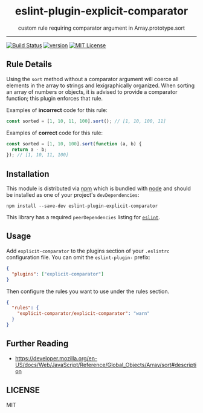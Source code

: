 <div align="center">
<h1>eslint-plugin-explicit-comparator</h1>

<p>custom rule requiring comparator argument in Array.prototype.sort</p>
</div>

---

<!-- prettier-ignore-start -->
[![Build Status][build-badge]][build]
[![version][version-badge]][package]
[![MIT License][license-badge]][license]
<!-- prettier-ignore-end -->

## Rule Details

Using the `sort` method without a comparator argument will coerce all elements in the array to strings and lexigraphically organized. When sorting an array of numbers or objects, it is advised to provide a comparator function; this plugin enforces that rule.

Examples of **incorrect** code for this rule:

```js
const sorted = [1, 10, 11, 100].sort(); // [1, 10, 100, 11]
```

Examples of **correct** code for this rule:

```js
const sorted = [1, 10, 100].sort(function (a, b) {
  return a - b;
}); // [1, 10, 11, 100]
```

## Installation

This module is distributed via [npm][npm] which is bundled with [node][node] and
should be installed as one of your project's `devDependencies`:

```
npm install --save-dev eslint-plugin-explicit-comparator
```

This library has a required `peerDependencies` listing for [`eslint`][eslint].

## Usage

Add `explicit-comparator` to the plugins section of your `.eslintrc` configuration file.
You can omit the `eslint-plugin-` prefix:

```json
{
  "plugins": ["explicit-comparator"]
}
```

Then configure the rules you want to use under the rules section.

```json
{
  "rules": {
    "explicit-comparator/explicit-comparator": "warn"
  }
}
```

## Further Reading

- https://developer.mozilla.org/en-US/docs/Web/JavaScript/Reference/Global_Objects/Array/sort#description

## LICENSE

MIT

<!-- prettier-ignore-start -->
[npm]: https://www.npmjs.com
[node]: https://nodejs.org
[build-badge]: https://img.shields.io/github/workflow/status/sam-parsons/eslint-plugin-explicit-comparator/node-ci?logo=github&style=flat-square
[build]: https://github.com/sam-parsons/eslint-plugin-explicit-comparator/actions?query=workflow%3Anode-ci
[coverage-badge]: https://img.shields.io/codecov/c/github/sam-parsons/eslint-plugin-explicit-comparator.svg?style=flat-square
[version-badge]: https://img.shields.io/npm/v/eslint-plugin-explicit-comparator.svg?style=flat-square
[package]: https://www.npmjs.com/package/eslint-plugin-explicit-comparator
[license-badge]: https://img.shields.io/npm/l/eslint-plugin-explicit-comparator.svg?style=flat-square
[license]: https://github.com/sam-parsons/eslint-plugin-explicit-comparator/blob/main/LICENSE

[eslint]: https://eslint.org
<!-- prettier-ignore-end -->
